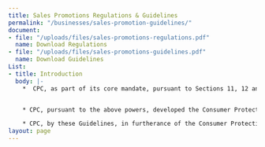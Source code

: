 ```yaml
---
title: Sales Promotions Regulations & Guidelines
permalink: "/businesses/sales-promotion-guidelines/"
document:
- file: "/uploads/files/sales-promotions-regulations.pdf"
  name: Download Regulations
- file: "/uploads/files/sales-promotions-guidelines.pdf"
  name: Download Guidelines
List:
- title: Introduction
  body: |-
    *  CPC, as part of its core mandate, pursuant to Sections 11, 12 and 31 of the Consumer Protection Council Act, Cap. 25 LFN 2004, is authorised to regulate any advertisement/statement directed at consumers, for the purpose of affecting them with respect to purchasing and/or using any product/service.


    * CPC, pursuant to the above powers, developed the Consumer Protection Council (Sales Promotion) Registration Regulations, 2005.

    * CPC, by these Guidelines, in furtherance of the Consumer Protection Council (Sales Promotion) Registration Regulations, 2005, provides guidance and direction on the process of seeking and securing approval for any sales promotion.
layout: page
---
```


